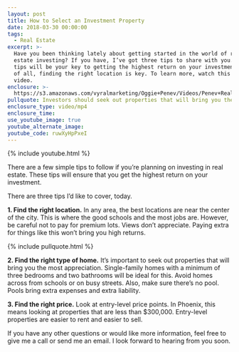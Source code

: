 ```yaml
---
layout: post
title: How to Select an Investment Property
date: 2018-03-30 00:00:00
tags:
  - Real Estate
excerpt: >-
  Have you been thinking lately about getting started in the world of real
  estate investing? If you have, I’ve got three tips to share with you. These
  tips will be your key to getting the highest return on your investment. First
  of all, finding the right location is key. To learn more, watch this short
  video.
enclosure: >-
  https://s3.amazonaws.com/vyralmarketing/Oggie+Penev/Videos/Penev+Realty+%257C+Tips+For+Investing+In+Real+Estate.mp4
pullquote: Investors should seek out properties that will bring you the most appreciation
enclosure_type: video/mp4
enclosure_time:
use_youtube_image: true
youtube_alternate_image:
youtube_code: ruwXyHpPxeI
---
```


{% include youtube.html %}

There are a few simple tips to follow if you’re planning on investing in real estate. These tips will ensure that you get the highest return on your investment.

There are three tips I’d like to cover, today.

**1. Find the right location.** In any area, the best locations are near the center of the city. This is where the good schools and the most jobs are. However, be careful not to pay for premium lots. Views don’t appreciate. Paying extra for things like this won’t bring you high returns.

{% include pullquote.html %}

**2. Find the right type of home.** It’s important to seek out properties that will bring you the most appreciation. Single-family homes with a minimum of three bedrooms and two bathrooms will be ideal for this. Avoid homes across from schools or on busy streets. Also, make sure there’s no pool. Pools bring extra expenses and extra liability.

**3. Find the right price.** Look at entry-level price points. In Phoenix, this means looking at properties that are less than $300,000. Entry-level properties are easier to rent and easier to sell.

If you have any other questions or would like more information, feel free to give me a call or send me an email. I look forward to hearing from you soon.